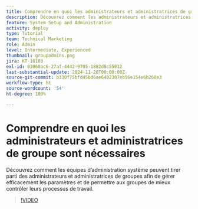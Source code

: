 ```yaml
---
title: Comprendre en quoi les administrateurs et administratrices de groupe sont nécessaires
description: Découvrez comment les administrateurs et administratrices système peuvent utiliser les administrateurs et administratrices de groupe pour aider à gérer les paramètres  [!DNL Workfront]  tout en donnant aux groupes davantage de contrôle sur leur travail.
feature: System Setup and Administration
activity: deploy
type: Tutorial
team: Technical Marketing
role: Admin
level: Intermediate, Experienced
thumbnail: groupadmins.png
jira: KT-10103
exl-id: 03060ac6-27af-4442-9705-1882d8c55012
last-substantial-update: 2024-11-20T00:00:00Z
source-git-commit: b330f75bfd45bd6ae6402307eb56e154e6b268e3
workflow-type: ht
source-wordcount: '54'
ht-degree: 100%

---
```


# Comprendre en quoi les administrateurs et administratrices de groupe sont nécessaires

Découvrez comment les équipes d’administration système peuvent tirer parti des administrateurs et administratrices de groupes afin de gérer efficacement les paramètres et de permettre aux groupes de mieux contrôler leurs processus de travail.

>[!VIDEO](https://video.tv.adobe.com/v/3439323/?quality=12&learn=on&enablevpops)


